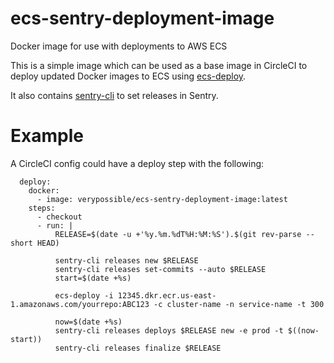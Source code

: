 # ecs-sentry-deployment-image

Docker image for use with deployments to AWS ECS

This is a simple image which can be used as a base image in CircleCI to deploy updated Docker
images to ECS using [ecs-deploy](https://github.com/silinternational/ecs-deploy).

It also contains [sentry-cli](https://github.com/getsentry/sentry-cli) to set releases in Sentry.

# Example

A CircleCI config could have a deploy step with the following:

```
  deploy:
    docker:
      - image: verypossible/ecs-sentry-deployment-image:latest
    steps:
      - checkout
      - run: |
          RELEASE=$(date -u +'%y.%m.%dT%H:%M:%S').$(git rev-parse --short HEAD)

          sentry-cli releases new $RELEASE
          sentry-cli releases set-commits --auto $RELEASE
          start=$(date +%s)

          ecs-deploy -i 12345.dkr.ecr.us-east-1.amazonaws.com/yourrepo:ABC123 -c cluster-name -n service-name -t 300

          now=$(date +%s)
          sentry-cli releases deploys $RELEASE new -e prod -t $((now-start))
          sentry-cli releases finalize $RELEASE
```
